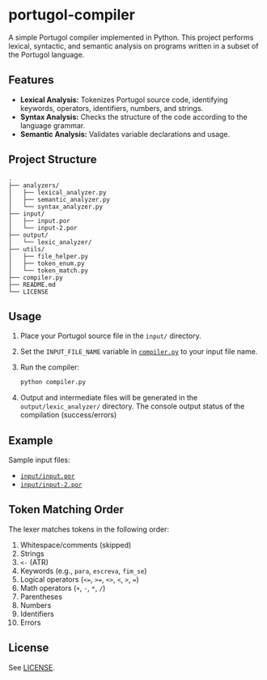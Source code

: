 # portugol-compiler

A simple Portugol compiler implemented in Python. This project performs lexical, syntactic, and semantic analysis on programs written in a subset of the Portugol language.

## Features

- **Lexical Analysis:** Tokenizes Portugol source code, identifying keywords, operators, identifiers, numbers, and strings.
- **Syntax Analysis:** Checks the structure of the code according to the language grammar.
- **Semantic Analysis:** Validates variable declarations and usage.

## Project Structure

```
.
├── analyzers/
│   ├── lexical_analyzer.py
│   ├── semantic_analyzer.py
│   └── syntax_analyzer.py
├── input/
│   ├── input.por
│   └── input-2.por
├── output/
│   └── lexic_analyzer/
├── utils/
│   ├── file_helper.py
│   ├── token_enum.py
│   └── token_match.py
├── compiler.py
├── README.md
└── LICENSE
```

## Usage

1. Place your Portugol source file in the `input/` directory.
2. Set the `INPUT_FILE_NAME` variable in [`compiler.py`](compiler.py) to your input file name.
3. Run the compiler:

   ```sh
   python compiler.py
   ```

4. Output and intermediate files will be generated in the `output/lexic_analyzer/` directory. The console output status of the compilation (success/errors)

## Example

Sample input files:

- [`input/input.por`](input/input.por)
- [`input/input-2.por`](input/input-2.por)

## Token Matching Order

The lexer matches tokens in the following order:

1. Whitespace/comments (skipped)
2. Strings
3. `<-` (ATR)
4. Keywords (e.g., `para`, `escreva`, `fim_se`)
5. Logical operators (`<=`, `>=`, `<>`, `<`, `>`, `=`)
6. Math operators (`+`, `-`, `*`, `/`)
7. Parentheses
8. Numbers
9. Identifiers
10. Errors

## License

See [LICENSE](LICENSE).
